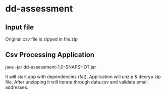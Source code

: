 # dd-assessment

## Input file
Original csv file is zipped in file.zip

## Csv Processing Application
java -jar dd-assessment-1.0-SNAPSHOT.jar

It will start app with dependencies (fat).
Application will unzip & decryp zip file.
After unzipping it will iterate through data.csv and validate email addresses.
